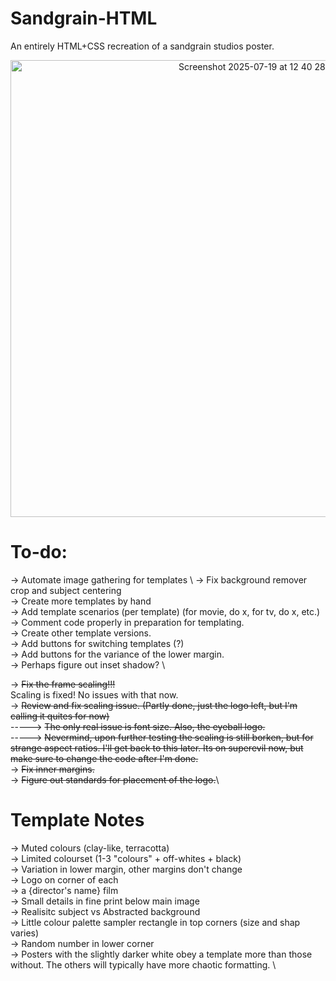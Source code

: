 # Sandgrain-HTML
An entirely HTML+CSS recreation of a sandgrain studios poster. 


<div align="center">
  <img width="781" height="731" alt="Screenshot 2025-07-19 at 12 40 28 PM" src="https://github.com/user-attachments/assets/8f37711d-fded-48a2-9b9e-5dbbf3007fd8" />
</div>


# To-do: 

-> Automate image gathering for templates \ 
-> Fix background remover crop and subject centering \
-> Create more templates by hand \
-> Add template scenarios (per template) (for movie, do x, for tv, do x, etc.) \
-> Comment code properly in preparation for templating. \
-> Create other template versions.\
-> Add buttons for switching templates (?) \
-> Add buttons for the variance of the lower margin. \
-> Perhaps figure out inset shadow? \ 

-> ~~Fix the frame scaling!!!~~ \
Scaling is fixed! No issues with that now. \
-> ~~Review and fix scaling issue. (Partly done, just the logo left, but I'm calling it quites for now)~~\
-----> ~~The only real issue is font size. Also, the eyeball logo.~~ \
-----> ~~Nevermind, upon further testing the scaling is still borken, but for strange aspect ratios. I'll get back to this later. Its on superevil now, but make sure to change the code after I'm done.~~\
-> ~~Fix inner margins.~~ \
-> ~~Figure out standards for placement of the logo.~~\


# Template Notes

-> Muted colours (clay-like, terracotta) \
-> Limited colourset (1-3 "colours" + off-whites + black) \
-> Variation in lower margin, other margins don't change \
-> Logo on corner of each \
-> a {director's name} film \
-> Small details in fine print below main image \
-> Realisitc subject vs Abstracted background \
-> Little colour palette sampler rectangle in top corners (size and shap varies) \
-> Random number in lower corner \
-> Posters with the slightly darker white obey a template more than those without. The others will typically have more chaotic formatting. \
